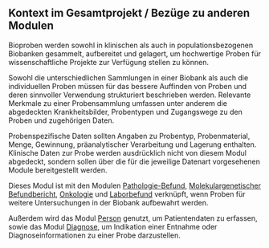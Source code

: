 ## Kontext im Gesamtprojekt / Bezüge zu anderen Modulen

Bioproben werden sowohl in klinischen als auch in populationsbezogenen Biobanken gesammelt, aufbereitet und gelagert, um hochwertige Proben für wissenschaftliche Projekte zur Verfügung stellen zu können.

Sowohl die unterschiedlichen Sammlungen in einer Biobank als auch die individuellen Proben müssen für das bessere Auffinden von Proben und deren sinnvoller Verwendung strukturiert beschrieben werden. Relevante Merkmale zu einer Probensammlung umfassen unter anderem die abgedeckten Krankheitsbilder, Probentypen und Zugangswege zu den Proben und zugehörigen Daten. 

Probenspezifische Daten sollten Angaben zu Probentyp, Probenmaterial, Menge, Gewinnung, präanalytischer Verarbeitung und Lagerung enthalten. Klinische Daten zur Probe werden ausdrücklich nicht von diesem Modul abgedeckt, sondern sollen über die für die jeweilige Datenart vorgesehenen Module bereitgestellt werden.

Dieses Modul ist mit den Modulen [Pathologie-Befund](https://www.medizininformatik-initiative.de/Kerndatensatz/KDS_Pathologie_Befund_V2025/MIIIGModulPathologieBefund.html), [Molekulargenetischer Befundbericht](https://www.medizininformatik-initiative.de/Kerndatensatz/KDS_Molekulargenetischer_Befundbericht_V2025/implementation-guides-ImplementationGuide-2025.x-DE-MIIIGModulMolGenDE-IGMIIKDSModulMolekulargenetischerBefundbericht.html), [Onkologie](https://www.medizininformatik-initiative.de/Kerndatensatz/KDS_Onkologie_V2025/MIIIGModulOnkologie.html) und [Laborbefund](https://www.medizininformatik-initiative.de/Kerndatensatz/Modul_Laborbefund/IGMIIKDSModulLabor.html) verknüpft, wenn Proben für weitere Untersuchungen in der Biobank aufbewahrt werden.

Außerdem wird das Modul [Person](https://www.medizininformatik-initiative.de/Kerndatensatz/Modul_Person/IGMIIKDSModulPerson.html) genutzt, um Patientendaten zu erfassen, sowie das Modul [Diagnose](https://www.medizininformatik-initiative.de/Kerndatensatz/Modul_Diagnose/IGMIIKDSModulDiagnose.html), um Indikation einer Entnahme oder Diagnoseinformationen zu einer Probe darzustellen.


